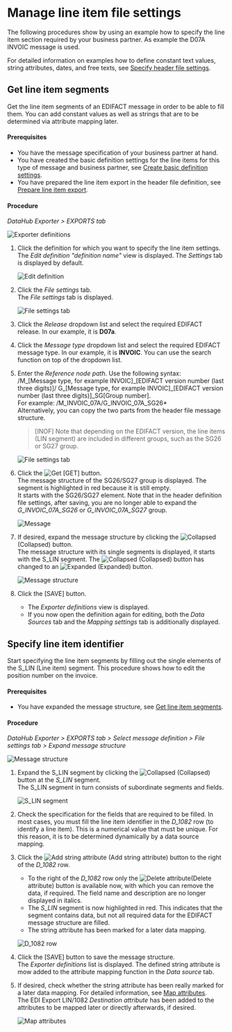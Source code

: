 # Manage line item file settings

The following procedures show by using an example how to specify the line item section required by your business partner. As example the D07A INVOIC message is used.

For detailed information on examples how to define constant text values, string attributes, dates, and free texts, see [Specify header file settings](./02_ManageHeaderFileSett.md).



## Get line item segments

Get the line item segments of an EDIFACT message in order to be able to fill them. You can add constant values as well as strings that are to be determined via attribute mapping later. 


#### Prerequisites

- You have the message specification of your business partner at hand.
- You have created the basic definition settings for the line items for this type of message and business partner, see [Create basic definition settings](./01_ManageDefinitions.md#create-basic-definition-settings).
- You have prepared the line item export in the header file definition, see [Prepare line item export](./02_ManageHeaderFileSett.md#prepare-line-item-export).

#### Procedure

*DataHub Exporter > EXPORTS tab*

![Exporter definitions](../../Assets/Screenshots/EDI/Operation/ExportDefinitions.png "[Exporter definitions]")

1. Click the definition for which you want to specify the line item settings.   
    The *Edit definition "definition name"* view is displayed. The *Settings* tab is displayed by default.

    ![Edit definition](../../Assets/Screenshots/EDI/Operation/ExportDefinitionEditLineItems.png "[Edit definition]")

2. Click the *File settings* tab.   
    The *File settings* tab is displayed.

     ![File settings tab](../../Assets/Screenshots/EDI/Operation/ExportDefEmptyfileSettings.png "[File settings tab]")

3. Click the *Release* dropdown list and select the required EDIFACT release. In our example, it is **D07a**.

4. Click the *Message type* dropdown list and select the required EDIFACT message type. In our example, it is **INVOIC**. You can use the search function on top of the dropdown list.

5. Enter the *Reference node path*. Use the following syntax:    
    /M_[Message type, for example INVOIC]\_[EDIFACT version number (last three digits)]/ G\_[Message type, for example INVOIC]\_[EDIFACT version number (last three digits)]\_SG[Group number].     
    For example: /M_INVOIC_07A/G_INVOIC_07A_SG26*   
    Alternatively, you can copy the two parts from the header file message structure.  

    >[INOF] Note that depending on the EDIFACT version, the line items (LIN segment) are included in different groups, such as the SG26 or SG27 group.

    ![File settings tab](../../Assets/Screenshots/EDI/Operation/ExportDefMessagData.png)

 
6. Click the ![Get](../../Assets/Icons/Download.png "[Get]") [GET] button.   
    The message structure of the SG26/SG27 group is displayed. The segment is highlighted in red because it is still empty.    
    It starts with the SG26/SG27 element. Note that in the header definition file settings, after saving, you are no longer able to expand the *G_INVOIC_07A_SG26* or *G_INVOIC_07A_SG27* group.

    ![Message](../../Assets/Screenshots/EDI/Operation/ExportDefMessageStructureLineItems.png "[Message]")

7. If desired, expand the message structure by clicking the ![Collapsed](../../Assets/Icons/NodeCollapsed.png "[Collapsed]") (Collapsed) button.   
    The message structure with its single segments is displayed, it starts with the S_LIN segment. The ![Collapsed](../../Assets/Icons/NodeCollapsed.png "[Collapsed]") (Collapsed) button has changed to an ![Expanded](../../Assets/Icons/NodeExpanded.png "[Expanded]") (Expanded) button.

    ![Message structure](../../Assets/Screenshots/EDI/Operation/ExportDefMessageStructureSG26.png "[Message structure]")

8. Click the [SAVE] button.   
     - The *Exporter definitions* view is displayed.   
     - If you now open the definition again for editing, both the *Data Sources* tab and the *Mapping settings* tab is additionally displayed. 



## Specify line item identifier

Start specifying the line item segments by filling out the single elements of the S_LIN (Line item) segment. This procedure shows how to edit the position number on the invoice.

#### Prerequisites

- You have expanded the message structure, see [Get line item segments](#get-line-item-segments).

#### Procedure

*DataHub Exporter > EXPORTS tab > Select message definition > File settings tab > Expand message structure*

 ![Message structure](../../Assets/Screenshots/EDI/Operation/ExportDefMessageStructureSG26.png "[Message structure]")

1. Expand the S_LIN segment by clicking the ![Collapsed](../../Assets/Icons/NodeCollapsed.png "[Collapsed]") (Collapsed) button at the *S_LIN* segment.   
    The S_LIN segment in turn consists of subordinate segments and fields.

    ![S_LIN segment](../../Assets/Screenshots/EDI/Operation/ExportDefLIN.png "[S_LIN segment]")

2. Check the specification for the fields that are required to be filled. In most cases, you must fill the line item identifier in the *D_1082* row (to identify a line item). This is a numerical value that must be unique. For this reason, it is to be determined dynamically by a data source mapping. 

3. Click the ![Add string attribute](../../Assets/Icons/Plus03.png "[Add string attribute]") (Add string attribute) button to the right of the *D_1082* row.   
     - To the right of the *D_1082* row only the ![Delete attribute](../../Assets/Icons/Trash10.png "[Delete attribute]")(Delete attribute) button is available now, with which you can remove the data, if required. The field name and description are no longer displayed in italics.  
    - The *S_LIN* segment is now highlighted in red. This indicates that the segment contains data, but not all required data for the EDIFACT message structure are filled.   
    - The string attribute has been marked for a later data mapping.

    ![D_1082 row](../../Assets/Screenshots/EDI/Operation/ExportDefLIN1082.png "[D_1082 row]")

 4. Click the [SAVE] button to save the message structure.   
    The *Exporter definitions* list is displayed. The defined string attribute is mow added to the attribute mapping function in the *Data source* tab.

5. If desired, check whether the string attribute has been really marked for a later data mapping. For detailed information, see [Map attributes](./04_ManageDataSources.md#map-attributes).   
    The EDI Export LIN/1082 *Destination attribute* has been added to the attributes to be mapped later or directly afterwards, if desired.

    ![Map attributes](../../Assets/Screenshots/EDI/Operation/ExportDefLIN1082Mapping.png "[Map Attributes]")

